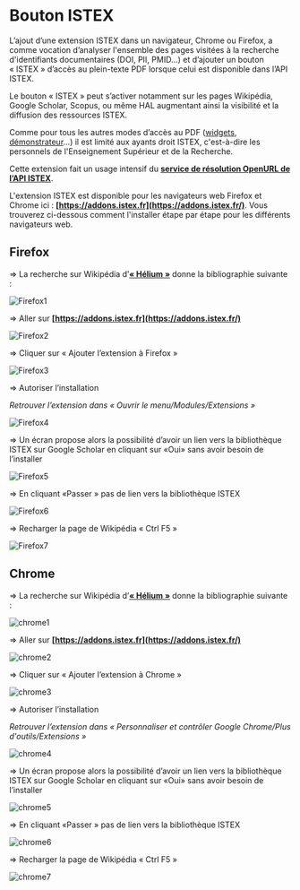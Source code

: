 # Bouton ISTEX

L’ajout d’une extension ISTEX dans un navigateur, Chrome ou Firefox, a comme vocation d’analyser l'ensemble des pages visitées à la recherche d'identifiants documentaires (DOI, PII, PMID...) et d’ajouter un bouton « ISTEX » d’accès au plein-texte PDF lorsque celui est disponible dans l’API ISTEX.

Le bouton « ISTEX » peut s’activer notamment sur les pages Wikipédia, Google Scholar, Scopus, ou même HAL augmentant ainsi la visibilité et la diffusion des ressources ISTEX.

Comme pour tous les autres modes d’accès au PDF ([widgets](https://widgets.istex.fr), [démonstrateur](http://demo.istex.fr)…) il est limité aux ayants droit ISTEX, c'est-à-dire les personnels de l'Enseignement Supérieur et de la Recherche.

Cette extension fait un usage intensif du **[service de résolution OpenURL de l’API ISTEX](https://api.istex.fr/documentation/openurl/)**.

L'extension ISTEX est disponible pour les navigateurs web Firefox et Chrome ici : **[https://addons.istex.fr](https://addons.istex.fr/)**. 
Vous trouverez ci-dessous comment l'installer étape par étape pour les différents navigateurs web.

## Firefox ##



=> La recherche sur Wikipédia d’**[« Hélium »]( https://fr.wikipedia.org/wiki/Hélium)** donne la bibliographie suivante :

![Firefox1](../img/Firefox1.PNG)

=> Aller sur **[https://addons.istex.fr](https://addons.istex.fr/)**

![Firefox2](../img/Firefox2.PNG)

=> Cliquer sur « Ajouter l’extension à Firefox »

![Firefox3](../img/Firefox3.PNG)

=> Autoriser l’installation

_Retrouver l’extension dans « Ouvrir le menu/Modules/Extensions »_

![Firefox4](../img/Firefox4.PNG)

=> Un écran propose alors la possibilité d’avoir un lien vers la bibliothèque ISTEX sur Google Scholar en cliquant sur «Oui» sans avoir besoin de l’installer

 ![Firefox5](../img/Firefox5.PNG)

=> En cliquant «Passer » pas de lien vers la bibliothèque ISTEX

 ![Firefox6](../img/Firefox6.PNG)

=> Recharger la page de Wikipédia « Ctrl F5 »

![Firefox7](../img/Firefox7.PNG)



## Chrome ##



=> La recherche sur Wikipédia d’**[« Hélium »]( https://fr.wikipedia.org/wiki/Hélium)** donne la bibliographie suivante :

![chrome1](../img/chrome1.PNG)

=> Aller sur **[https://addons.istex.fr](https://addons.istex.fr/)**

![chrome2](../img/chrome2.PNG)


=> Cliquer sur « Ajouter l’extension à Chrome »

![chrome3](../img/chrome3.PNG)

=> Autoriser l’installation

_Retrouver l’extension dans « Personnaliser et contrôler Google Chrome/Plus d'outils/Extensions »_

![chrome4](../img/chrome4.PNG)

=> Un écran propose alors la possibilité d’avoir un lien vers la bibliothèque ISTEX sur Google Scholar en cliquant sur «Oui» sans avoir besoin de l’installer

![chrome5](../img/chrome5.PNG)

=> En cliquant «Passer » pas de lien vers la bibliothèque ISTEX

![chrome6](../img/chrome6.PNG)

=> Recharger la page de Wikipédia « Ctrl F5 »

![chrome7](../img/chrome7.PNG)




